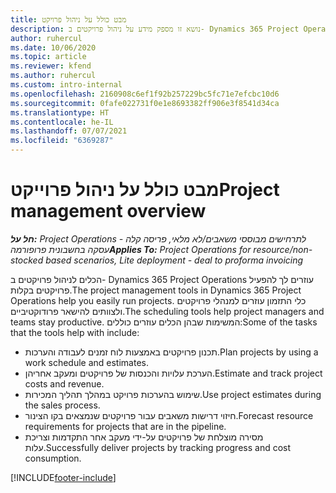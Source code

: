 ```yaml
---
title: מבט כולל על ניהול פרויקט
description: נושא זו מספק מידע על ניהול פרויקטים ב- Dynamics 365 Project Operations.
author: ruhercul
ms.date: 10/06/2020
ms.topic: article
ms.reviewer: kfend
ms.author: ruhercul
ms.custom: intro-internal
ms.openlocfilehash: 2160908c6ef1f92b257229bc5fc71e7efcbc10d6
ms.sourcegitcommit: 0fafe022731f0e1e8693382ff906e3f8541d34ca
ms.translationtype: HT
ms.contentlocale: he-IL
ms.lasthandoff: 07/07/2021
ms.locfileid: "6369287"
---
```

# <a name="project-management-overview"></a><span data-ttu-id="a927c-103">מבט כולל על ניהול פרוייקט</span><span class="sxs-lookup"><span data-stu-id="a927c-103">Project management overview</span></span>

<span data-ttu-id="a927c-104">_**חל על:** Project Operations לתרחישים מבוססי משאבים/לא מלאי, פריסה קלה - עסקה בחשבונית פרופורמה_</span><span class="sxs-lookup"><span data-stu-id="a927c-104">_**Applies To:** Project Operations for resource/non-stocked based scenarios, Lite deployment - deal to proforma invoicing_</span></span>

<span data-ttu-id="a927c-105">הכלים לניהול פרויקטים ב- Dynamics 365 Project Operations עוזרים לך להפעיל פרויקטים בקלות.</span><span class="sxs-lookup"><span data-stu-id="a927c-105">The project management tools in Dynamics 365 Project Operations help you easily run projects.</span></span> <span data-ttu-id="a927c-106">כלי התזמון עוזרים למנהלי פרויקטים ולצוותים להישאר פרודוקטיביים.</span><span class="sxs-lookup"><span data-stu-id="a927c-106">The scheduling tools help project managers and teams stay productive.</span></span> <span data-ttu-id="a927c-107">המשימות שבהן הכלים עוזרים כוללים:</span><span class="sxs-lookup"><span data-stu-id="a927c-107">Some of the tasks that the tools help with include:</span></span>

- <span data-ttu-id="a927c-108">תכנון פרויקטים באמצעות לוח זמנים לעבודה והערכות.</span><span class="sxs-lookup"><span data-stu-id="a927c-108">Plan projects by using a work schedule and estimates.</span></span>
- <span data-ttu-id="a927c-109">הערכת עלויות והכנסות של פרויקטים ומעקב אחריהן.</span><span class="sxs-lookup"><span data-stu-id="a927c-109">Estimate and track project costs and revenue.</span></span>
- <span data-ttu-id="a927c-110">שימוש בהערכות פרויקט במהלך תהליך המכירות.</span><span class="sxs-lookup"><span data-stu-id="a927c-110">Use project estimates during the sales process.</span></span>
- <span data-ttu-id="a927c-111">חיזוי דרישות משאבים עבור פרויקטים שנמצאים בקו הצינור.</span><span class="sxs-lookup"><span data-stu-id="a927c-111">Forecast resource requirements for projects that are in the pipeline.</span></span>
- <span data-ttu-id="a927c-112">מסירה מוצלחת של פרויקטים על-ידי מעקב אחר התקדמות וצריכת עלות.</span><span class="sxs-lookup"><span data-stu-id="a927c-112">Successfully deliver projects by tracking progress and cost consumption.</span></span>


[!INCLUDE[footer-include](../includes/footer-banner.md)]